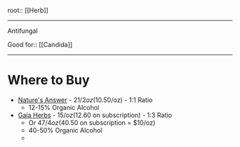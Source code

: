 root:: [[Herb]]

---
Antifungal 

Good for:: [[Candida]] 


---

# Where to Buy

- [Nature's Answer](https://www.naturesanswer.com/product/burdock-root-2oz/) - $21/2oz ($10.50/oz) - 1:1 Ratio
	- 12-15% Organic Alcohol
- [Gaia Herbs](https://www.gaiaherbs.com/products/burdock-root-certified-organic) - $15/oz ($12.60 on subscription) - 1:3 Ratio
	- Or $47/4oz ($40.50 on subscription = $10/oz)
	- 40-50% Organic Alcohol
	- 